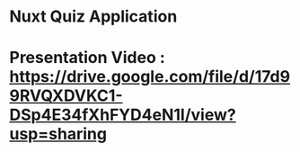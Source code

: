 # Nuxt Quiz Application

# Presentation Video : https://drive.google.com/file/d/17d99RVQXDVKC1-DSp4E34fXhFYD4eN1I/view?usp=sharing

